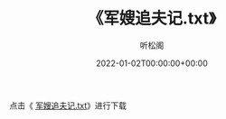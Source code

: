 ﻿---
title:  《军嫂追夫记.txt》
date:   2022-01-02T00:00:00+00:00
author: 听松阁
layout: post
permalink: /军嫂追夫记/
categories: 小说
tags: [小说]
---

点击《 [军嫂追夫记.txt](http://img.660000.xyz/bookstukust/book/bntxt/10/军嫂追夫记.txt)》进行下载